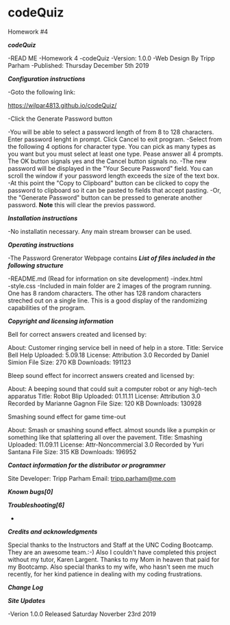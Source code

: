 # codeQuiz
Homework #4


***codeQuiz***

-READ ME 
-Homework 4 
-codeQuiz
-Version: 1.0.0 
-Web Design By Tripp Parham 
-Published: Thursday December 5th 2019

***Configuration instructions***

-Goto the following link:

https://wilpar4813.github.io/codeQuiz/

-Click the Generate Password button

-You will be able to select a password length of from 8 to 128 characters.  Enter password lenght in prompt.  Click Cancel to exit program.
-Select from the following 4 options for character type.  You can pick as many types as you want but you must select at least one type.  Pease answer all 4 prompts.  The OK button signals yes and the Cancel button signals no.
-The new password will be displayed in the "Your Secure Password" field.  You can scroll the window if your password length exceeds the size of the text box.
-At this point the "Copy to Clipboard" button can be clicked to copy the password to clipboard so it can be pasted to fields that accept pasting.
-Or, the "Generate Password" button can be pressed to generate another password.  **Note** this will clear the previos password.

***Installation instructions***

-No installatin necessary. Any main stream browser can be used.

***Operating instructions***

-The Password Grenerator Webpage contains
***List of files included in the following structure***

-README.md (Read for information on site development) 
-index.html  
-style.css
-Included in main folder are 2 images of the program running.  One has 8 random characters.  The other has 128 random characters streched out on a single line.  This is a good display of the randomizing capabilities of the program.

***Copyright and licensing information***

Bell for correct answers created and licensed by:

About: Customer ringing service bell in need of help in a store.
Title: Service Bell Help
Uploaded: 5.09.18 
License: Attribution 3.0 
Recorded by Daniel Simion 
File Size: 270 KB 
Downloads: 191123

Bleep sound effect for incorrect answers created and licensed by:

About: A beeping sound that could suit a computer robot or any high-tech apparatus
Title: Robot Blip
Uploaded: 01.11.11 
License: Attribution 3.0 
Recorded by Marianne Gagnon 
File Size: 120 KB 
Downloads: 130928

Smashing sound effect for game time-out

About: Smash or smashing sound effect. almost sounds like a pumpkin or something like that splattering all over the pavement.
Title: Smashing
Uploaded: 11.09.11
License: Attr-Noncommercial 3.0
Recorded by Yuri Santana
File Size: 315 KB
Downloads: 196952

***Contact information for the distributor or programmer***

Site Developer: Tripp Parham Email: tripp.parham@me.com 

***Known bugs[0]***


***Troubleshooting[6]***

-

***Credits and acknowledgments***

Special thanks to the Instructors and Staff at the UNC Coding Bootcamp. They are an awesome team.:-) Also I couldn't have completed this project without my tutor, Karen Largent. Thanks to my Mom in heaven that paid for my Bootcamp. Also special thanks to my wife, who hasn't seen me much recently, for her kind patience in dealing with my coding frustrations.

***Change Log***

***Site Updates***

-Verion 1.0.0 Released Saturday Noverber 23rd 2019